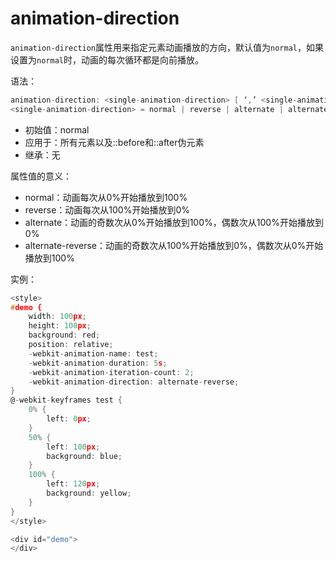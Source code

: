 animation-direction
========

`animation-direction`属性用来指定元素动画播放的方向，默认值为`normal`，如果设置为`normal`时，动画的每次循环都是向前播放。

语法：

```c
animation-direction: <single-animation-direction> [ ‘,’ <single-animation-direction> ]*
<single-animation-direction> = normal | reverse | alternate | alternate-reverse
```

 - 初始值：normal
 - 应用于：所有元素以及::before和::after伪元素
 - 继承：无

属性值的意义：

 - normal：动画每次从0%开始播放到100%
 - reverse：动画每次从100%开始播放到0%
 - alternate：动画的奇数次从0%开始播放到100%，偶数次从100%开始播放到0%
 - alternate-reverse：动画的奇数次从100%开始播放到0%，偶数次从0%开始播放到100%

实例：

```c
<style>
#demo {
	width: 100px;
	height: 100px;
	background: red;
	position: relative;
	-webkit-animation-name: test;
	-webkit-animation-duration: 5s;
	-webkit-animation-iteration-count: 2;
	-webkit-animation-direction: alternate-reverse;
}
@-webkit-keyframes test {
	0% {
		left: 0px;
	}
	50% {
		left: 100px;
		background: blue;
	}
	100% {
		left: 120px;
		background: yellow;
	}
}
</style>

<div id="demo">
</div>
```

